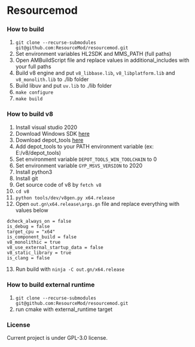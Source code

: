 # Resourcemod

### How to build
1. `git clone --recurse-submodules git@github.com:ResourceMod/resourcemod.git`
2. Set environment variables HL2SDK and MMS_PATH (full paths)
3. Open AMBuildScript file and replace values in additional_includes with your full paths
4. Build v8 engine and put `v8_libbase.lib`, `v8_libplatform.lib` and `v8_monolith.lib` to ./lib folder
5. Build libuv and put `uv.lib` to ./lib folder
6. `make configure`
7. `make build`

### How to build v8
1. Install visual studio 2020
2. Download Windows SDK [here](https://download.microsoft.com/download/3/6/3/36301F10-B142-46FA-BE8C-728ECFD62EA5/windowssdk/winsdksetup.exe)
3. Download depot_tools [here](https://storage.googleapis.com/chrome-infra/depot_tools.zip)
4. Add depot_tools to your PATH environment variable (ex: E:/v8/depot_tools)
5. Set environment variable `DEPOT_TOOLS_WIN_TOOLCHAIN` to 0
6. Set environment variable `GYP_MSVS_VERSION` to 2020
7. Install python3
8. Install git
9. Get source code of v8 by `fetch v8`
10. `cd v8`
11. `python tools/dev/v8gen.py x64.release`
12. Open `out.gn\x64.release\args.gn` file and replace everything with values below
```
dcheck_always_on = false
is_debug = false
target_cpu = "x64"
is_component_build = false
v8_monolithic = true
v8_use_external_startup_data = false
v8_static_library = true
is_clang = false
```
13. Run build with `ninja -C out.gn/x64.release`


### How to build external runtime
1. `git clone --recurse-submodules git@github.com:ResourceMod/resourcemod.git`
2. run cmake with external_runtime target

### License
Current project is under GPL-3.0 license.